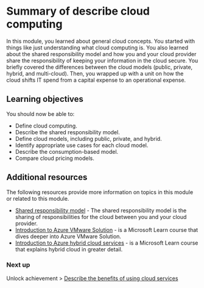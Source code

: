 # Summary of describe cloud computing

In this module, you learned about general cloud concepts. You started with things like just understanding what cloud computing is. You also learned about the shared responsibility model and how you and your cloud provider share the responsibility of keeping your information in the cloud secure. You briefly covered the differences between the cloud models (public, private, hybrid, and multi-cloud). Then, you wrapped up with a unit on how the cloud shifts IT spend from a capital expense to an operational expense.

## Learning objectives

You should now be able to:

- Define cloud computing.
- Describe the shared responsibility model.
- Define cloud models, including public, private, and hybrid.
- Identify appropriate use cases for each cloud model.
- Describe the consumption-based model.
- Compare cloud pricing models.

## Additional resources

The following resources provide more information on topics in this module or related to this module.

- [Shared responsibility model](https://learn.microsoft.com/en-us/azure/security/fundamentals/shared-responsibility) - The shared responsibility model is the sharing of responsibilities for the cloud between you and your cloud provider.
- [Introduction to Azure VMware Solution](https://learn.microsoft.com/en-us/training/modules/intro-azure-vmware-solution/) - is a Microsoft Learn course that dives deeper into Azure VMware Solution.
- [Introduction to Azure hybrid cloud services](https://learn.microsoft.com/en-us/training/modules/intro-to-azure-hybrid-services/) - is a Microsoft Learn course that explains hybrid cloud in greater detail.

### Next up

Unlock achievement > [Describe the benefits of using cloud services](https://learn.microsoft.com/en-gb/training/modules/describe-benefits-use-cloud-services/)
